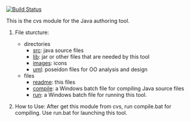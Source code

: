 [![Build Status](https://travis-ci.org/lbeckman314/CuratorTool.svg?branch=travis-ci)](https://travis-ci.org/lbeckman314/CuratorTool)

This is the cvs module for the Java authoring tool.

1) File sturcture:
	- directories
		- [src](./src): java source files 
		- [lib](./lib): jar or other files that are needed by this tool
		- [images](./images): icons
		- [uml](./uml): poseidon files for OO analysis and design
	- files
		- [readme](./readme.txt): this files
		- [compile](./compile.bat): a Windows batch file for compiling Java source files
		- [run](./run.bat): a Windows batch file for running this tool.
		
2) How to Use: After get this module from cvs, run compile.bat for compiling. Use run.bat for launching this tool.
